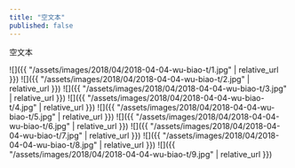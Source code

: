 ```yaml
---
title: "空文本"
published: false
---
```

空文本



![]({{ "/assets/images/2018/04/2018-04-04-wu-biao-t/1.jpg" | relative_url }})
![]({{ "/assets/images/2018/04/2018-04-04-wu-biao-t/2.jpg" | relative_url }})
![]({{ "/assets/images/2018/04/2018-04-04-wu-biao-t/3.jpg" | relative_url }})
![]({{ "/assets/images/2018/04/2018-04-04-wu-biao-t/4.jpg" | relative_url }})
![]({{ "/assets/images/2018/04/2018-04-04-wu-biao-t/5.jpg" | relative_url }})
![]({{ "/assets/images/2018/04/2018-04-04-wu-biao-t/6.jpg" | relative_url }})
![]({{ "/assets/images/2018/04/2018-04-04-wu-biao-t/7.jpg" | relative_url }})
![]({{ "/assets/images/2018/04/2018-04-04-wu-biao-t/8.jpg" | relative_url }})
![]({{ "/assets/images/2018/04/2018-04-04-wu-biao-t/9.jpg" | relative_url }})
